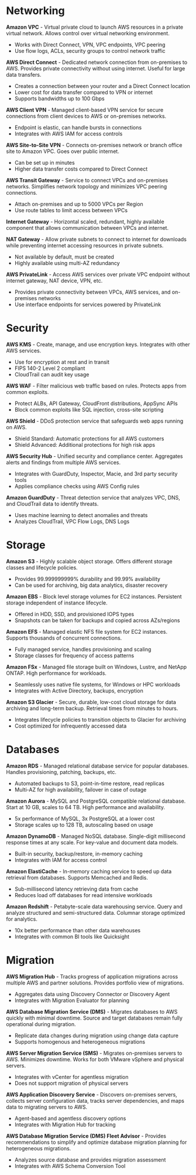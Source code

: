 # Networking

**Amazon VPC** - Virtual private cloud to launch AWS resources in a private virtual network. Allows control over virtual networking environment.

- Works with Direct Connect, VPN, VPC endpoints, VPC peering
- Use flow logs, ACLs, security groups to control network traffic

**AWS Direct Connect** - Dedicated network connection from on-premises to AWS. Provides private connectivity without using internet. Useful for large data transfers.

- Creates a connection between your router and a Direct Connect location
- Lower cost for data transfer compared to VPN or internet
- Supports bandwidths up to 100 Gbps

**AWS Client VPN** - Managed client-based VPN service for secure connections from client devices to AWS or on-premises networks.

- Endpoint is elastic, can handle bursts in connections
- Integrates with AWS IAM for access controls

**AWS Site-to-Site VPN** - Connects on-premises network or branch office site to Amazon VPC. Goes over public internet.

- Can be set up in minutes
- Higher data transfer costs compared to Direct Connect

**AWS Transit Gateway** - Service to connect VPCs and on-premises networks. Simplifies network topology and minimizes VPC peering connections.

- Attach on-premises and up to 5000 VPCs per Region
- Use route tables to limit access between VPCs

**Internet Gateway** - Horizontal scaled, redundant, highly available component that allows communication between VPCs and internet.

**NAT Gateway** - Allow private subnets to connect to internet for downloads while preventing internet accessing resources in private subnets. 

- Not available by default, must be created
- Highly available using multi-AZ redundancy

**AWS PrivateLink** - Access AWS services over private VPC endpoint without internet gateway, NAT device, VPN, etc.

- Provides private connectivity between VPCs, AWS services, and on-premises networks
- Use interface endpoints for services powered by PrivateLink

# Security

**AWS KMS** - Create, manage, and use encryption keys. Integrates with other AWS services.

- Use for encryption at rest and in transit
- FIPS 140-2 Level 2 compliant
- CloudTrail can audit key usage

**AWS WAF** - Filter malicious web traffic based on rules. Protects apps from common exploits.

- Protect ALBs, API Gateway, CloudFront distributions, AppSync APIs 
- Block common exploits like SQL injection, cross-site scripting

**AWS Shield** - DDoS protection service that safeguards web apps running on AWS. 

- Shield Standard: Automatic protections for all AWS customers
- Shield Advanced: Additional protections for high risk apps

**AWS Security Hub** - Unified security and compliance center. Aggregates alerts and findings from multiple AWS services.

- Integrates with GuardDuty, Inspector, Macie, and 3rd party security tools
- Applies compliance checks using AWS Config rules 

**Amazon GuardDuty** - Threat detection service that analyzes VPC, DNS, and CloudTrail data to identify threats.

- Uses machine learning to detect anomalies and threats
- Analyzes CloudTrail, VPC Flow Logs, DNS Logs

# Storage 

**Amazon S3** - Highly scalable object storage. Offers different storage classes and lifecycle policies.

- Provides 99.999999999% durability and 99.99% availability
- Can be used for archiving, big data analytics, disaster recovery

**Amazon EBS** - Block level storage volumes for EC2 instances. Persistent storage independent of instance lifecycle.

- Offered in HDD, SSD, and provisioned IOPS types
- Snapshots can be taken for backups and copied across AZs/regions

**Amazon EFS** - Managed elastic NFS file system for EC2 instances. Supports thousands of concurrent connections.

- Fully managed service, handles provisioning and scaling
- Storage classes for frequency of access patterns

**Amazon FSx** - Managed file storage built on Windows, Lustre, and NetApp ONTAP. High performance for workloads.

- Seamlessly uses native file systems, for Windows or HPC workloads
- Integrates with Active Directory, backups, encryption

**Amazon S3 Glacier** - Secure, durable, low-cost cloud storage for data archiving and long-term backup. Retrieval times from minutes to hours. 

- Integrates lifecycle policies to transition objects to Glacier for archiving
- Cost optimized for infrequently accessed data

# Databases

**Amazon RDS** - Managed relational database service for popular databases. Handles provisioning, patching, backups, etc.

- Automated backups to S3, point-in-time restore, read replicas
- Multi-AZ for high availability, failover in case of outage

**Amazon Aurora** - MySQL and PostgreSQL compatible relational database. Start at 10 GB, scales to 64 TB. High performance and availability.

- 5x performance of MySQL, 3x PostgreSQL at a lower cost
- Storage scales up to 128 TB, autoscaling based on usage

**Amazon DynamoDB** - Managed NoSQL database. Single-digit millisecond response times at any scale. For key-value and document data models.

- Built-in security, backup/restore, in-memory caching
- Integrates with IAM for access control

**Amazon ElastiCache** - In-memory caching service to speed up data retrieval from databases. Supports Memcached and Redis.

- Sub-millisecond latency retrieving data from cache
- Reduces load off databases for read intensive workloads

**Amazon Redshift** - Petabyte-scale data warehousing service. Query and analyze structured and semi-structured data. Columnar storage optimized for analytics.

- 10x better performance than other data warehouses
- Integrates with common BI tools like Quicksight

# Migration

**AWS Migration Hub** - Tracks progress of application migrations across multiple AWS and partner solutions. Provides portfolio view of migrations.

- Aggregates data using Discovery Connector or Discovery Agent
- Integrates with Migration Evaluator for planning

**AWS Database Migration Service (DMS)** - Migrates databases to AWS quickly with minimal downtime. Source and target databases remain fully operational during migration.

- Replicate data changes during migration using change data capture
- Supports homogenous and heterogeneous migrations

**AWS Server Migration Service (SMS)** - Migrates on-premises servers to AWS. Minimizes downtime. Works for both VMware vSphere and physical servers.

- Integrates with vCenter for agentless migration
- Does not support migration of physical servers

**AWS Application Discovery Service** - Discovers on-premises servers, collects server configuration data, tracks server dependencies, and maps data to migrating servers to AWS.

- Agent-based and agentless discovery options
- Integrates with Migration Hub for tracking

**AWS Database Migration Service (DMS) Fleet Advisor** - Provides recommendations to simplify and optimize database migration planning for heterogeneous migrations.

- Analyzes source database and provides migration assessment
- Integrates with AWS Schema Conversion Tool
